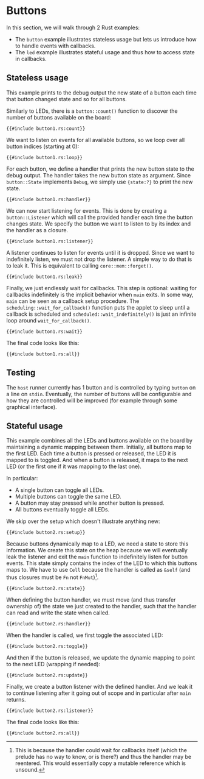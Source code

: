 # Buttons

In this section, we will walk through 2 Rust examples:
- The `button` example illustrates stateless usage but lets us introduce how to
  handle events with callbacks.
- The `led` example illustrates stateful usage and thus how to access state in
  callbacks.

## Stateless usage

This example prints to the debug output the new state of a button each time that
button changed state and so for all buttons.

Similarly to LEDs, there is a `button::count()` function to discover the number
of buttons available on the board:

```rust,no_run,noplayground
{{#include button1.rs:count}}
```

We want to listen on events for all available buttons, so we loop over all
button indices (starting at 0):

```rust,no_run,noplayground
{{#include button1.rs:loop}}
```

For each button, we define a handler that prints the new button state to the
debug output. The handler takes the new button state as argument. Since
`button::State` implements `Debug`, we simply use `{state:?}` to print the new
state.

```rust,no_run,noplayground
{{#include button1.rs:handler}}
```

We can now start listening for events. This is done by creating a
`button::Listener` which will call the provided handler each time the button
changes state. We specify the button we want to listen to by its index and the
handler as a closure.

```rust,no_run,noplayground
{{#include button1.rs:listener}}
```

A listener continues to listen for events until it is dropped. Since we want to
indefinitely listen, we must not drop the listener. A simple way to do that is
to leak it. This is equivalent to calling `core::mem::forget()`.

```rust,no_run,noplayground
{{#include button1.rs:leak}}
```

Finally, we just endlessly wait for callbacks. This step is optional: waiting
for callbacks indefinitely is the implicit behavior when `main` exits. In some
way, `main` can be seen as a callback setup procedure. The
`scheduling::wait_for_callback()` function puts the applet to sleep until a
callback is scheduled and `scheduled::wait_indefinitely()` is just an infinite
loop around `wait_for_callback()`.

```rust,no_run,noplayground
{{#include button1.rs:wait}}
```

The final code looks like this:

```rust,no_run
{{#include button1.rs:all}}
```

## Testing

The `host` runner currently has 1 button and is controlled by typing `button` on
a line on `stdin`. Eventually, the number of buttons will be configurable and
how they are controlled will be improved (for example through some graphical
interface).

## Stateful usage

This example combines all the LEDs and buttons available on the board by
maintaining a dynamic mapping between them. Initially, all buttons map to the
first LED. Each time a button is pressed or released, the LED it is mapped to is
toggled. And when a button is released, it maps to the next LED (or the first
one if it was mapping to the last one).

In particular:
- A single button can toggle all LEDs.
- Multiple buttons can toggle the same LED.
- A button may stay pressed while another button is pressed.
- All buttons eventually toggle all LEDs.

We skip over the setup which doesn't illustrate anything new:

```rust,no_run,noplayground
{{#include button2.rs:setup}}
```

Because buttons dynamically map to a LED, we need a state to store this
information. We create this state on the heap because we will eventually leak
the listener and exit the `main` function to indefinitely listen for button
events. This state simply contains the index of the LED to which this buttons
maps to. We have to use `Cell` because the handler is called as `&self` (and
thus closures must be `Fn` not `FnMut`)[^cell].

```rust,no_run,noplayground
{{#include button2.rs:state}}
```

When defining the button handler, we must move (and thus transfer ownership of)
the state we just created to the handler, such that the handler can read and
write the state when called.

```rust,no_run,noplayground
{{#include button2.rs:handler}}
```

When the handler is called, we first toggle the associated LED:

```rust,no_run,noplayground
{{#include button2.rs:toggle}}
```

And then if the button is released, we update the dynamic mapping to point to
the next LED (wrapping if needed):

```rust,no_run,noplayground
{{#include button2.rs:update}}
```

Finally, we create a button listener with the defined handler. And we leak it to
continue listening after it going out of scope and in particular after `main`
returns.

```rust,no_run,noplayground
{{#include button2.rs:listener}}
```

The final code looks like this:

```rust,no_run
{{#include button2.rs:all}}
```

[^cell]: This is because the handler could wait for callbacks itself (which the
    prelude has no way to know, or is there?) and thus the handler may be
    reentered. This would essentially copy a mutable reference which is unsound.
